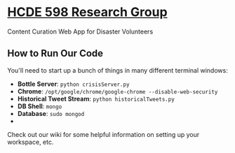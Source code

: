 [HCDE 598 Research Group](http://www.hcde.washington.edu/research/starbird)
===============

Content Curation Web App for Disaster Volunteers

How to Run Our Code
----------------------------
You'll need to start up a bunch of things in many different terminal windows:
- **Bottle Server**: `python crisisServer.py`
- **Chrome**: `/opt/google/chrome/google-chrome --disable-web-security`
- **Historical Tweet Stream**: `python historicalTweets.py`
- **DB Shell**: `mongo`
- **Database**: `sudo mongod`
- 

Check out our wiki for some helpful information on setting up your workspace, etc.
